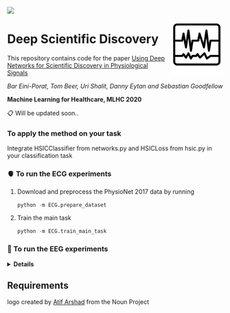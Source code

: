 ![](https://img.shields.io/github/license/tom-beer/deep-scientific-discovery?color=magenta&style=plastic)

<img src="ECG/logo.png" width=125 height=125 align="right">

# Deep Scientific Discovery
This repository contains code for the paper [Using Deep Networks for Scientific Discovery in Physiological Signals](https://linktopaper)

*Bar Eini-Porat, Tom Beer, Uri Shalit, Danny Eytan and Sebastian Goodfellow*

**Machine Learning for Healthcare, MLHC 2020**


📋 Will be updated soon..

### To apply the method on your task
Integrate HSICClassifier from networks.py and HSICLoss from hsic.py in your classification task

### 🫀 To run the ECG experiments
1. Download and preprocess the PhysioNet 2017 data by running
    ```python
    python -m ECG.prepare_dataset
    ```
2. Train the main task
    ```python
    python -m ECG.train_main_task
    ```
### 🧠 To run the EEG experiments
<details>
  <summary><b>Details</b></summary>
    
  - one
  - two
</details>

## Requirements

logo created by [Atif Arshad](https://thenounproject.com/search/?q=ecg&i=1295489) from the Noun Project
